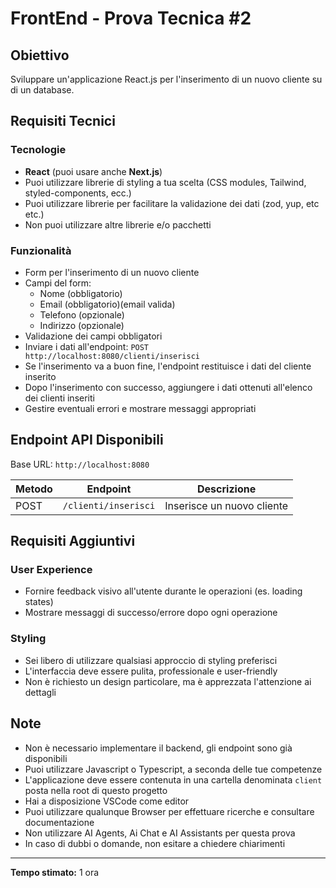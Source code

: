 # FrontEnd - Prova Tecnica #2

## Obiettivo

Sviluppare un'applicazione React.js per l'inserimento di un nuovo cliente su di un database.

## Requisiti Tecnici

### Tecnologie

- **React** (puoi usare anche **Next.js**)
- Puoi utilizzare librerie di styling a tua scelta (CSS modules, Tailwind, styled-components, ecc.)
- Puoi utilizzare librerie per facilitare la validazione dei dati (zod, yup, etc etc.)
- Non puoi utilizzare altre librerie e/o pacchetti

### Funzionalità

- Form per l'inserimento di un nuovo cliente
- Campi del form:
  - Nome (obbligatorio)
  - Email (obbligatorio)(email valida)
  - Telefono (opzionale)
  - Indirizzo (opzionale)
- Validazione dei campi obbligatori
- Inviare i dati all'endpoint: `POST http://localhost:8080/clienti/inserisci`
- Se l'inserimento va a buon fine, l'endpoint restituisce i dati del cliente inserito
- Dopo l'inserimento con successo, aggiungere i dati ottenuti all'elenco dei clienti inseriti
- Gestire eventuali errori e mostrare messaggi appropriati

## Endpoint API Disponibili

Base URL: `http://localhost:8080`

| Metodo | Endpoint             | Descrizione                |
| ------ | -------------------- | -------------------------- |
| POST   | `/clienti/inserisci` | Inserisce un nuovo cliente |

## Requisiti Aggiuntivi

### User Experience

- Fornire feedback visivo all'utente durante le operazioni (es. loading states)
- Mostrare messaggi di successo/errore dopo ogni operazione

### Styling

- Sei libero di utilizzare qualsiasi approccio di styling preferisci
- L'interfaccia deve essere pulita, professionale e user-friendly
- Non è richiesto un design particolare, ma è apprezzata l'attenzione ai dettagli

## Note

- Non è necessario implementare il backend, gli endpoint sono già disponibili
- Puoi utilizzare Javascript o Typescript, a seconda delle tue competenze
- L'applicazione deve essere contenuta in una cartella denominata `client` posta nella root di questo progetto
- Hai a disposizione VSCode come editor
- Puoi utilizzare qualunque Browser per effettuare ricerche e consultare documentazione
- Non utilizzare AI Agents, Ai Chat e AI Assistants per questa prova
- In caso di dubbi o domande, non esitare a chiedere chiarimenti

---

**Tempo stimato:** 1 ora
